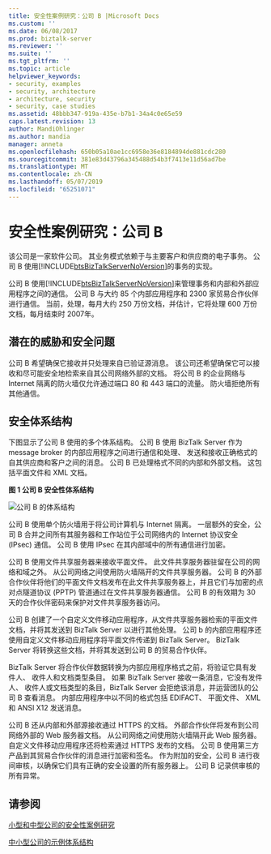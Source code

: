 ```yaml
---
title: 安全性案例研究：公司 B |Microsoft Docs
ms.custom: ''
ms.date: 06/08/2017
ms.prod: biztalk-server
ms.reviewer: ''
ms.suite: ''
ms.tgt_pltfrm: ''
ms.topic: article
helpviewer_keywords:
- security, examples
- security, architecture
- architecture, security
- security, case studies
ms.assetid: 48bbb347-919a-435e-b7b1-34a4c0e65e59
caps.latest.revision: 13
author: MandiOhlinger
ms.author: mandia
manager: anneta
ms.openlocfilehash: 650b05a10ae1cc6958e36e8184894de881cdc280
ms.sourcegitcommit: 381e83d43796a345488d54b3f7413e11d56ad7be
ms.translationtype: MT
ms.contentlocale: zh-CN
ms.lasthandoff: 05/07/2019
ms.locfileid: "65251071"
---
```

# <a name="security-case-studies-company-b"></a>安全性案例研究：公司 B
该公司是一家软件公司。 其业务模式依赖于与主要客户和供应商的电子事务。 公司 B 使用[!INCLUDE[btsBizTalkServerNoVersion](../includes/btsbiztalkservernoversion-md.md)]的事务的实现。  
  
 公司 B 使用[!INCLUDE[btsBizTalkServerNoVersion](../includes/btsbiztalkservernoversion-md.md)]来管理事务和内部和外部应用程序之间的通信。 公司 B 与大约 85 个内部应用程序和 2300 家贸易合作伙伴进行通信。 当前，处理，每月大约 250 万份文档，并估计，它将处理 600 万份文档，每月结束时 2007年。  
  
## <a name="potential-threats-and-security-concerns"></a>潜在的威胁和安全问题  
 公司 B 希望确保它接收并只处理来自已验证源消息。 该公司还希望确保它可以接收和尽可能安全地检索来自其公司网络外部的文档。 将公司 B 的企业网络与 Internet 隔离的防火墙仅允许通过端口 80 和 443 端口的流量。 防火墙拒绝所有其他通信。  
  
## <a name="security-architecture"></a>安全体系结构  
 下图显示了公司 B 使用的多个体系结构。 公司 B 使用 BizTalk Server 作为 message broker 的内部应用程序之间进行通信和处理、 发送和接收正确格式的自其供应商和客户之间的消息。 公司 B 已处理格式不同的内部和外部文档。 这包括平面文件和 XML 文档。  
  
 **图 1 公司 B 安全性体系结构**  
  
 ![公司 B 的体系结构](../core/media/bpi-cp-pc-company-b.gif "BPI_CP_PC_COMPANY_B")  
  
 公司 B 使用单个防火墙用于将公司计算机与 Internet 隔离。 一层额外的安全，公司 B 合并之间所有其服务器和工作站位于公司网络内的 Internet 协议安全 (IPsec) 通信。 公司 B 使用 IPsec 在其内部域中的所有通信进行加密。  
  
 公司 B 使用文件共享服务器来接收平面文件。 此文件共享服务器驻留在公司的网络和域之外。 从公司网络之间使用防火墙隔开的文件共享服务器。 公司 B 的外部合作伙伴将他们的平面文件文档发布在此文件共享服务器上，并且它们与加密的点对点隧道协议 (PPTP) 管道通过在文件共享服务器通信。 公司 B 的有效期为 30 天的合作伙伴密码来保护对文件共享服务器访问。  
  
 公司 B 创建了一个自定义文件移动应用程序，从文件共享服务器检索的平面文件文档，并将其发送到 BizTalk Server 以进行其他处理。 公司 b 的内部应用程序还使用自定义文件移动应用程序将平面文件传递到 BizTalk Server。 BizTalk Server 将转换这些文档，并将其发送到公司 B 的贸易合作伙伴。  
  
 BizTalk Server 将合作伙伴数据转换为内部应用程序格式之前，将验证它具有发件人、 收件人和文档类型条目。 如果 BizTalk Server 接收一条消息，它没有发件人、 收件人或文档类型的条目，BizTalk Server 会拒绝该消息，并运营团队的公司 B 查看消息。 内部应用程序中以不同的格式包括 EDIFACT、 平面文件、 XML 和 ANSI X12 发送消息。  
  
 公司 B 还从内部和外部源接收通过 HTTPS 的文档。 外部合作伙伴将发布到公司网络外部的 Web 服务器文档。 从公司网络之间使用防火墙隔开此 Web 服务器。 自定义文件移动应用程序还将检索通过 HTTPS 发布的文档。 公司 B 使用第三方产品到其贸易合作伙伴的消息进行加密和签名。 作为附加的安全，公司 B 进行夜间审核，以确保它们具有正确的安全设置的所有服务器上。 公司 B 记录供审核的所有异常。  
  
## <a name="see-also"></a>请参阅  
 
 [小型和中型公司的安全性案例研究](../core/security-case-studies-for-small-to-medium-sized-companies.md)   
 
 [中小型公司的示例体系结构](../core/sample-architectures-for-small-medium-sized-companies.md)